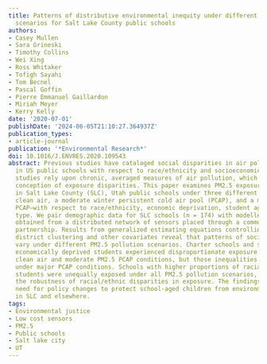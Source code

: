 ```yaml
---
title: Patterns of distributive environmental inequity under different PM2.5 air pollution
  scenarios for Salt Lake County public schools
authors:
- Casey Mullen
- Sara Grineski
- Timothy Collins
- Wei Xing
- Ross Whitaker
- Tofigh Sayahi
- Tom Becnel
- Pascal Goffin
- Pierre Emmanuel Gaillardon
- Miriah Meyer
- Kerry Kelly
date: '2020-07-01'
publishDate: '2024-06-05T21:10:27.364937Z'
publication_types:
- article-journal
publication: '*Environmental Research*'
doi: 10.1016/J.ENVRES.2020.109543
abstract: Previous studies have cataloged social disparities in air pollution exposure
  in US public schools with respect to race/ethnicity and socioeconomic status. These
  studies rely upon chronic, averaged measures of air pollution, which fosters a static
  conception of exposure disparities. This paper examines PM2.5 exposure disparities
  in Salt Lake County (SLC), Utah public schools under three different PM2.5 scenarios—relatively
  clean air, a moderate winter persistent cold air pool (PCAP), and a major winter
  PCAP—with respect to race/ethnicity, economic deprivation, student age, and school
  type. We pair demographic data for SLC schools (n = 174) with modelled PM2.5 values,
  obtained from a distributed network of sensors placed through a community-university
  partnership. Results from generalized estimating equations controlling for school
  district clustering and other covariates reveal that patterns of social inequality
  vary under different PM2.5 pollution scenarios. Charter schools and schools serving
  economically deprived students experienced disproportionate exposure during relatively
  clean air and moderate PM2.5 PCAP conditions, but those inequalities attenuated
  under major PCAP conditions. Schools with higher proportions of racial/ethnic minority
  students were unequally exposed under all PM2.5 pollution scenarios, reflecting
  the robustness of racial/ethnic disparities in exposure. The findings speak to the
  need for policy changes to protect school-aged children from environmental harm
  in SLC and elsewhere.
tags:
- Environmental justice
- Low cost sensors
- PM2.5
- Public schools
- Salt lake city
- UT
---
```

